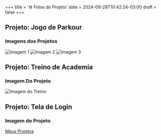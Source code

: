 +++
title = '⚙️ Fotos do Projeto'
date = 2024-09-28T10:42:24-03:00
draft = false
+++

## Projeto: Jogo de Parkour

### Imagens dos Projetos

![Imagem 1](/images/1%20fase.png)
![Imagem 2](/images/2%20fase.png)
![Imagem 3](/images/3%20fase.png)

## Projeto: Treino de Academia

### Imagem Do Projeto

![Imagem do Treino](/images/treino.png)


## Projeto: Tela de Login


### Imagem do Projeto












[Meus Projetos](000-my-first-post.md#Meus-Projetos)

